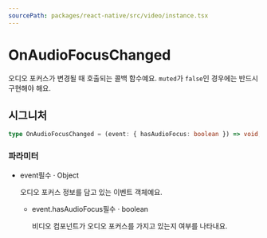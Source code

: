 ```yaml
---
sourcePath: packages/react-native/src/video/instance.tsx
---
```


# OnAudioFocusChanged

오디오 포커스가 변경될 때 호출되는 콜백 함수예요. `muted`가 `false`인 경우에는 반드시 구현해야 해요.

## 시그니처

```typescript
type OnAudioFocusChanged = (event: { hasAudioFocus: boolean }) => void;
```

### 파라미터

<ul class="post-parameters-ul">
  <li class="post-parameters-li post-parameters-li-root">
    <span class="post-parameters--name">event</span><span class="post-parameters--required">필수</span> · <span class="post-parameters--type">Object</span>
    <br />
    <p class="post-parameters--description">오디오 포커스 정보를 담고 있는 이벤트 객체예요.</p>
    <ul class="post-parameters-ul">
      <li class="post-parameters-li">
        <span class="post-parameters--name">event.hasAudioFocus</span><span class="post-parameters--required">필수</span> · <span class="post-parameters--type">boolean</span>
        <br />
        <p class="post-parameters--description">비디오 컴포넌트가 오디오 포커스를 가지고 있는지 여부를 나타내요.</p>
      </li>
    </ul>
  </li>
</ul>
